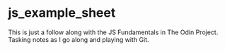 # js_example_sheet 

This is just a follow along with the JS Fundamentals in The Odin Project. Tasking notes as I go along and playing with Git.